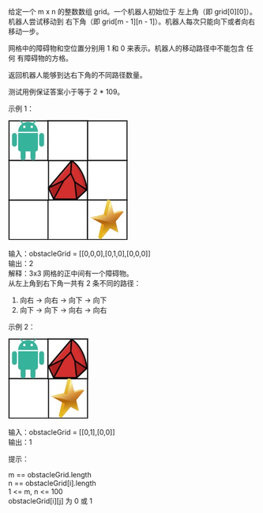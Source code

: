 给定一个 m x n 的整数数组 grid。一个机器人初始位于 左上角（即 grid[0][0]）。机器人尝试移动到 右下角（即 grid[m - 1][n - 1]）。机器人每次只能向下或者向右移动一步。  

网格中的障碍物和空位置分别用 1 和 0 来表示。机器人的移动路径中不能包含 任何 有障碍物的方格。  

返回机器人能够到达右下角的不同路径数量。  

测试用例保证答案小于等于 2 * 109。  



示例 1：

![img.png](img.png)

输入：obstacleGrid = [[0,0,0],[0,1,0],[0,0,0]]  
输出：2  
解释：3x3 网格的正中间有一个障碍物。  
从左上角到右下角一共有 2 条不同的路径：  
1. 向右 -> 向右 -> 向下 -> 向下  
2. 向下 -> 向下 -> 向右 -> 向右  


示例 2： 

![img_1.png](img_1.png)

输入：obstacleGrid = [[0,1],[0,0]]  
输出：1  


提示：  

m == obstacleGrid.length  
n == obstacleGrid[i].length  
1 <= m, n <= 100  
obstacleGrid[i][j] 为 0 或 1  